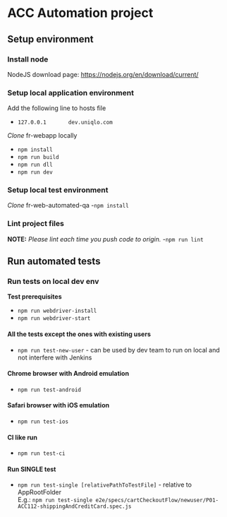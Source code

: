 # ACC Automation project

## Setup environment

### Install node

NodeJS download page: https://nodejs.org/en/download/current/

### Setup local application environment

Add the following line to hosts file
 - ```127.0.0.1       dev.uniqlo.com```
 
*Clone* fr-webapp locally <br />
- ```npm install```
- ```npm run build```
- ```npm run dll```
- ```npm run dev```

### Setup local test environment

*Clone* fr-web-automated-qa
 -```npm install```

### Lint project files

**NOTE:**
*Please lint each time you push code to origin.*
 -```npm run lint```

## Run automated tests

### Run tests on local dev env

**Test prerequisites**
- ```npm run webdriver-install```
- ```npm run webdriver-start```

#### All the tests except the ones with existing users

- ```npm run test-new-user``` - can be used by dev team to run on local and not interfere with Jenkins

#### Chrome browser with Android emulation

- ```npm run test-android```

#### Safari browser with iOS emulation

- ```npm run test-ios```

#### CI like run

- ```npm run test-ci```

#### Run SINGLE test

- ```npm run test-single [relativePathToTestFile]``` - relative to AppRootFolder<br />
E.g.: ```npm run test-single e2e/specs/cartCheckoutFlow/newuser/P01-ACC112-shippingAndCreditCard.spec.js```

